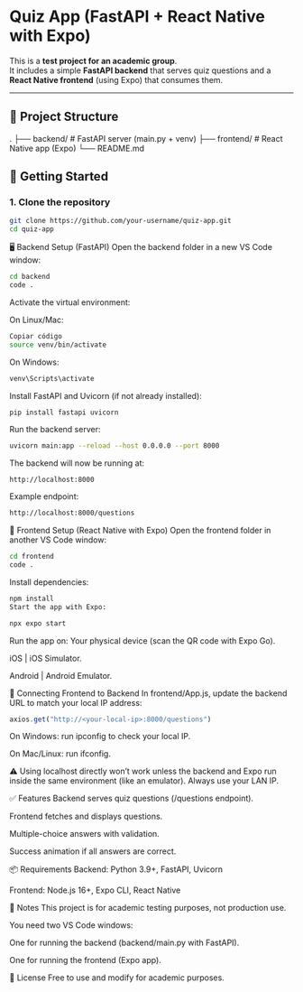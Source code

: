 # Quiz App (FastAPI + React Native with Expo)

This is a **test project for an academic group**.  
It includes a simple **FastAPI backend** that serves quiz questions and a **React Native frontend** (using Expo) that consumes them.

---

## 📂 Project Structure

.
├── backend/ # FastAPI server (main.py + venv)
├── frontend/ # React Native app (Expo)
└── README.md

## 🚀 Getting Started

### 1. Clone the repository

```bash
git clone https://github.com/your-username/quiz-app.git
cd quiz-app
```
🖥️ Backend Setup (FastAPI)
Open the backend folder in a new VS Code window:

```bash
cd backend
code .
```
Activate the virtual environment:

On Linux/Mac:

```bash
Copiar código
source venv/bin/activate
```
On Windows:

```bash
venv\Scripts\activate
```
Install FastAPI and Uvicorn (if not already installed):

```bash
pip install fastapi uvicorn
```
Run the backend server:

```bash
uvicorn main:app --reload --host 0.0.0.0 --port 8000
```
The backend will now be running at:

```arduino
http://localhost:8000
```
Example endpoint:

```bash
http://localhost:8000/questions
```
📱 Frontend Setup (React Native with Expo)
Open the frontend folder in another VS Code window:

```bash
cd frontend
code .
```
Install dependencies:

```bash
npm install
Start the app with Expo:
```
```bash
npx expo start
```
Run the app on:
Your physical device (scan the QR code with Expo Go).

iOS | iOS Simulator.

Android | Android Emulator.

🔄 Connecting Frontend to Backend
In frontend/App.js, update the backend URL to match your local IP address:

```js
axios.get("http://<your-local-ip>:8000/questions")
```
On Windows: run ipconfig to check your local IP.

On Mac/Linux: run ifconfig.

⚠️ Using localhost directly won’t work unless the backend and Expo run inside the same environment (like an emulator). Always use your LAN IP.

✅ Features
Backend serves quiz questions (/questions endpoint).

Frontend fetches and displays questions.

Multiple-choice answers with validation.

Success animation if all answers are correct.

📦 Requirements
Backend: Python 3.9+, FastAPI, Uvicorn

Frontend: Node.js 16+, Expo CLI, React Native

📝 Notes
This project is for academic testing purposes, not production use.

You need two VS Code windows:

One for running the backend (backend/main.py with FastAPI).

One for running the frontend (Expo app).

📜 License
Free to use and modify for academic purposes.
